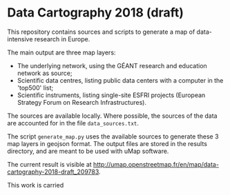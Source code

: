 # Data Cartography 2018 (draft)

This repository contains sources and scripts to generate a map of data-intensive research in Europe.

The main output are three map layers:
* The underlying network, using the GÉANT research and education network as source;
* Scientific data centres, listing public data centers with a computer in the 'top500' list;
* Scientific instruments, listing single-site ESFRI projects (European Strategy Forum on Research Infrastructures).

The sources are available locally. Where possible, the sources of the data are accounted for in the file `data_sources.txt`.

The script `generate_map.py` uses the available sources to generate these 3 map layers in geojson format.
The output files are stored in the results directory, and are meant to be used with uMap software.

The current result is visible at http://umap.openstreetmap.fr/en/map/data-cartography-2018-draft_209783.

This work is carried